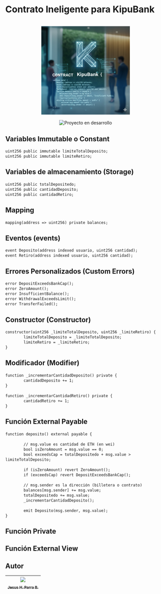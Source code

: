 #  Contrato Ineligente para KipuBank
<p align="center">
   <br />
   <img src="img\contracts.png" width="55%">
   <br />
</p>
<div align="center">
  <img src="https://img.shields.io/badge/Estado-En%20desarrollo-yellow" alt="Proyecto en desarrollo">
</div>

## Variables Immutable o Constant

```
uint256 public immutable limiteTotalDeposito; 
uint256 public immutable limiteRetiro;
```

## Variables de almacenamiento (Storage)

```
uint256 public totalDepositedo;
uint256 public cantidadDeposito;
uint256 public cantidadRetiro;
```

## Mapping

```
mapping(address => uint256) private balances;
```

## Eventos (events)

```
event Deposito(address indexed usuario, uint256 cantidad);
event Retiro(address indexed usuario, uint256 cantidad);
```

## Errores Personalizados (Custom Errors)

```
error DepositExceedsBankCap();
error ZeroAmount();
error InsufficientBalance();
error WithdrawalExceedsLimit();
error TransferFailed();
```

## Constructor (Constructor)

```
constructor(uint256 _limiteTotalDeposito, uint256 _limiteRetiro) {
        limiteTotalDeposito = _limiteTotalDeposito;
        limiteRetiro = _limiteRetiro;
}
```

## Modificador (Modifier)

```
function _incrementarCantidadDeposito() private {
        cantidadDeposito += 1;
}

function _incrementarCantidadRetiro() private {
        cantidadRetiro += 1;
}
```

## Función External Payable

```
function deposito() external payable {

        // msg.value es cantidad de ETH (en wei)
        bool isZeroAmount = msg.value == 0;
        bool exceedsCap = totalDepositedo + msg.value > limiteTotalDeposito;

        if (isZeroAmount) revert ZeroAmount();
        if (exceedsCap) revert DepositExceedsBankCap();

        // msg.sender es la dirección (billetera o contrato)
        balances[msg.sender] += msg.value;
        totalDepositedo += msg.value;
        _incrementarCantidadDeposito();

        emit Deposito(msg.sender, msg.value);
}
```

## Función Private
## Función External View

## Autor
| [<img src="https://avatars.githubusercontent.com/u/123877201?v=4" width=115><br><sub>Jesus H. Parra B.</sub>](https://github.com/ing-jhparra)
| :---: |
